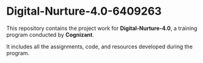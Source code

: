 # Digital-Nurture-4.0-6409263
This repository contains the project work for **Digital-Nurture-4.0**, a training program conducted by **Cognizant**.

It includes all the assignments, code, and resources developed during the program.
